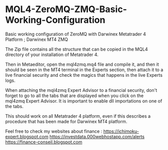 # MQL4-ZeroMQ-ZMQ-Basic-Working-Configuration
Basic working configuration of ZeroMQ with Darwinex Metatrader 4 Platform ; Darwinex MT4 ZMQ

The Zip file contains all the structure that can be copied in the MQL4 directory of your installation of Metatrader 4.

Then in Metaeditor, open the mql4zmq.mq4 file and compile it, and then it should be seen in the MT4 terminal in the Experts section, then attach it to a live financial security and check the magics that happens in the live Experts logs.

When attaching the mql4zmq Expert Advisor to a financial security, don't forget to go to all the tabs that are displayed when you click on the mql4zmq Expert Advisor. It is important to enable dll importations on one of the tabs.

This should work on all Metatrader 4 platform, even if this describes a procedure that has been made for Darwinex MT4 platform.

Feel free to check my websites about finance :
https://ichimoku-expert.blogspot.com
https://investdata.000webhostapp.com/alerts
https://finance-conseil.blogspot.com 


